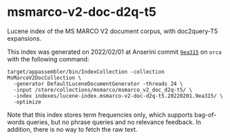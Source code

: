 # msmarco-v2-doc-d2q-t5

Lucene index of the MS MARCO V2 document corpus, with doc2query-T5 expansions.

This index was generated on 2022/02/01 at Anserini commit [`9ea315`](https://github.com/castorini/anserini/commit/9ea3159adeeffd84e10e197af4c36febb5b74c7b) on `orca` with the following command:

```
target/appassembler/bin/IndexCollection -collection MsMarcoV2DocCollection \
  -generator DefaultLuceneDocumentGenerator -threads 24 \
  -input /store/collections/msmarco/msmarco_v2_doc_d2q-t5/ \
  -index indexes/lucene-index.msmarco-v2-doc-d2q-t5.20220201.9ea315/ \
  -optimize
```

Note that this index stores term frequencies only, which supports bag-of-words queries, but no phrase queries and no relevance feedback. In addition, there is no way to fetch the raw text.
